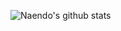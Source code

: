 ![Naendo's github stats](https://github-readme-stats.vercel.app/api?username=naendo&show_icons=true&theme=radical&hide=contribs,prs&count_private=true)
